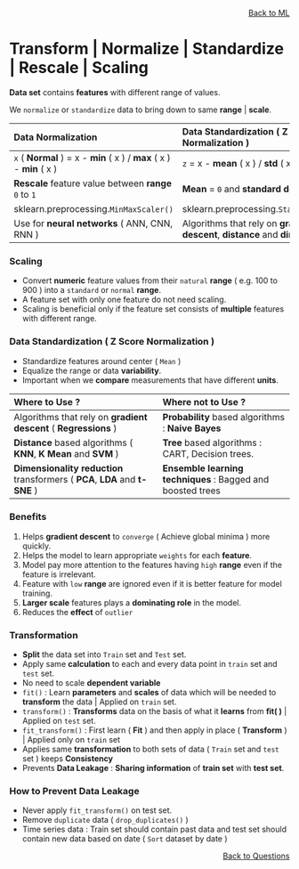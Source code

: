 <p align='right'><a align="right" href="https://github.com/KIRANKUMAR7296/Library/blob/main/Machine%20Learning/Machine%20Learning%20Models.md">Back to ML</a></p>

# Transform | Normalize | Standardize | Rescale | Scaling

**Data set** contains **features** with different range of values. 

We `normalize` or `standardize` data to bring down to same **range** | **scale**.

Data Normalization | Data Standardization ( Z Score Normalization )
:--- | :---
`x` ( **Normal** ) =  x - **min** ( x ) / **max** ( x ) - **min** ( x ) | `z` = x - **mean** ( x ) / **std** ( x )
**Rescale** feature value between **range** `0` to `1` | **Mean** = `0` and **standard deviation** = `1`
sklearn.preprocessing.`MinMaxScaler()` | sklearn.preprocessing.`StandardScaler()`
Use for **neural networks** ( ANN, CNN, RNN ) | Algorithms that rely on **gradient descent**, **distance** and **dimensions**

### Scaling 
- Convert **numeric** feature values from their `natural` **range** ( e.g. 100 to 900 ) into a `standard` or `normal` **range**.
- A feature set with only one feature do not need scaling.
- Scaling is beneficial only if the feature set consists of **multiple** features with different range.

### Data Standardization ( Z Score Normalization )
- Standardize features around center ( `Mean` ) 
- Equalize the range or data **variability**.
- Important when we **compare** measurements that have different **units**.

Where to **Use** ? | Where **not** to **Use** ?
:--- | :---
Algorithms that rely on **gradient descent** ( **Regressions** ) | **Probability** based algorithms : **Naive Bayes**
**Distance** based algorithms ( **KNN**, **K Mean** and **SVM** ) | **Tree** based algorithms : CART, Decision trees.  
**Dimensionality reduction** transformers ( **PCA**, **LDA** and **t-SNE** ) | **Ensemble learning techniques** : Bagged and boosted trees

### Benefits 
1. Helps **gradient descent** to `converge` ( Achieve global minima ) more quickly.
2. Helps the model to learn appropriate `weights` for each **feature**.
3. Model pay more attention to the features having `high` **range** even if the feature is irrelevant.
4. Feature with `low` **range** are ignored even if it is better feature for model training.
5. **Larger scale** features plays a **dominating role** in the model. 
6. Reduces the **effect** of `outlier`

### Transformation

- **Split** the data set into `Train` set and `Test` set.
- Apply same **calculation** to each and every data point in `train` set and `test` set.  
- No need to scale **dependent variable** 
- `fit()` : Learn **parameters** and **scales** of data which will be needed to **transform** the data | Applied on `train` set.
- `transform()` : **Transforms** data on the basis of what it **learns** from **fit( )** | Applied on `test` set.
- `fit_transform()` : First learn ( **Fit** ) and then apply in place ( **Transform** ) | Applied only on `train` set
- Applies same **transformation** to both sets of data ( `Train` set and `test` set ) keeps **Consistency**
- Prevents **Data Leakage** : **Sharing information** of **train set** with **test set**.

### How to Prevent Data Leakage 
- Never apply `fit_transform()` on test set.
- Remove `duplicate` data ( `drop_duplicates()` )
- Time series data : Train set should contain past data and test set should contain new data based on date ( `Sort` dataset by date ) 

<p align='right'><a align="right" href="https://github.com/KIRANKUMAR7296/Library/blob/main/Interview.md">Back to Questions</a></p>
